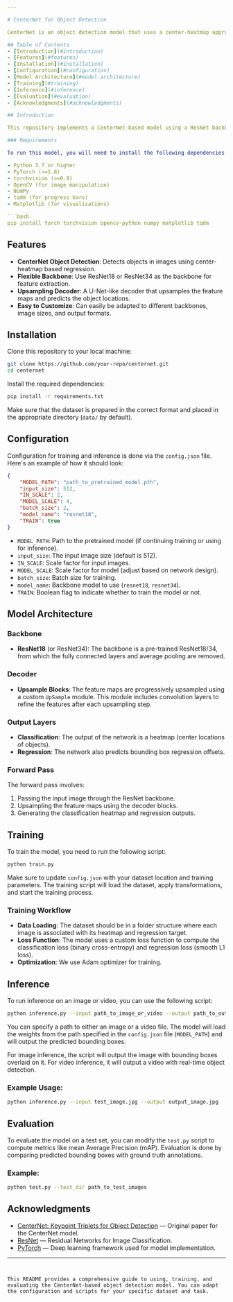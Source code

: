 ```yaml
---

# CenterNet for Object Detection

CenterNet is an object detection model that uses a center-heatmap approach for detecting objects. This repository provides an implementation of CenterNet based on a ResNet backbone (e.g., ResNet18). The model predicts object locations by generating heatmaps (classification) and bounding box regressions.

## Table of Contents
- [Introduction](#introduction)
- [Features](#features)
- [Installation](#installation)
- [Configuration](#configuration)
- [Model Architecture](#model-architecture)
- [Training](#training)
- [Inference](#inference)
- [Evaluation](#evaluation)
- [Acknowledgments](#acknowledgments)

## Introduction

This repository implements a CenterNet-based model using a ResNet backbone for object detection tasks. The architecture is based on the original CenterNet approach, where the network predicts the object center locations via heatmaps, followed by bounding box regression for localization. This approach is simpler than traditional anchor-based methods like Faster R-CNN, and has proven to be both efficient and effective in various tasks.

### Requirements

To run this model, you will need to install the following dependencies:

- Python 3.7 or higher
- PyTorch (>=1.8)
- torchvision (>=0.9)
- OpenCV (for image manipulation)
- NumPy
- tqdm (for progress bars)
- Matplotlib (for visualizations)

```bash
pip install torch torchvision opencv-python numpy matplotlib tqdm
```

## Features

- **CenterNet Object Detection**: Detects objects in images using center-heatmap based regression.
- **Flexible Backbone**: Use ResNet18 or ResNet34 as the backbone for feature extraction.
- **Upsampling Decoder**: A U-Net-like decoder that upsamples the feature maps and predicts the object locations.
- **Easy to Customize**: Can easily be adapted to different backbones, image sizes, and output formats.

## Installation

Clone this repository to your local machine:

```bash
git clone https://github.com/your-repo/centernet.git
cd centernet
```

Install the required dependencies:

```bash
pip install -r requirements.txt
```

Make sure that the dataset is prepared in the correct format and placed in the appropriate directory (`data/` by default).

## Configuration

Configuration for training and inference is done via the `config.json` file. Here's an example of how it should look:

```json
{
    "MODEL_PATH": "path_to_pretrained_model.pth",
    "input_size": 512,
    "IN_SCALE": 2,
    "MODEL_SCALE": 4,
    "batch_size": 2,
    "model_name": "resnet18",
    "TRAIN": true
}
```

- `MODEL_PATH`: Path to the pretrained model (if continuing training or using for inference).
- `input_size`: The input image size (default is 512).
- `IN_SCALE`: Scale factor for input images.
- `MODEL_SCALE`: Scale factor for model (adjust based on network design).
- `batch_size`: Batch size for training.
- `model_name`: Backbone model to use (`resnet18`, `resnet34`).
- `TRAIN`: Boolean flag to indicate whether to train the model or not.

## Model Architecture

### Backbone

- **ResNet18** (or ResNet34): The backbone is a pre-trained ResNet18/34, from which the fully connected layers and average pooling are removed.

### Decoder

- **Upsample Blocks**: The feature maps are progressively upsampled using a custom `UpSample` module. This module includes convolution layers to refine the features after each upsampling step.

### Output Layers

- **Classification**: The output of the network is a heatmap (center locations of objects).
- **Regression**: The network also predicts bounding box regression offsets.

### Forward Pass

The forward pass involves:
1. Passing the input image through the ResNet backbone.
2. Upsampling the feature maps using the decoder blocks.
3. Generating the classification heatmap and regression outputs.

## Training

To train the model, you need to run the following script:

```bash
python train.py
```

Make sure to update `config.json` with your dataset location and training parameters. The training script will load the dataset, apply transformations, and start the training process.

### Training Workflow

- **Data Loading**: The dataset should be in a folder structure where each image is associated with its heatmap and regression target.
- **Loss Function**: The model uses a custom loss function to compute the classification loss (binary cross-entropy) and regression loss (smooth L1 loss).
- **Optimization**: We use Adam optimizer for training.

## Inference

To run inference on an image or video, you can use the following script:

```bash
python inference.py --input path_to_image_or_video --output path_to_output_image_or_video
```

You can specify a path to either an image or a video file. The model will load the weights from the path specified in the `config.json` file (`MODEL_PATH`) and will output the predicted bounding boxes.

For image inference, the script will output the image with bounding boxes overlaid on it. For video inference, it will output a video with real-time object detection.

### Example Usage:

```bash
python inference.py --input test_image.jpg --output output_image.jpg
```

## Evaluation

To evaluate the model on a test set, you can modify the `test.py` script to compute metrics like mean Average Precision (mAP). Evaluation is done by comparing predicted bounding boxes with ground truth annotations.

### Example:

```bash
python test.py --test_dir path_to_test_images
```

## Acknowledgments

- [CenterNet: Keypoint Triplets for Object Detection](https://arxiv.org/abs/1901.06575) — Original paper for the CenterNet model.
- [ResNet](https://arxiv.org/abs/1512.03385) — Residual Networks for Image Classification.
- [PyTorch](https://pytorch.org/) — Deep learning framework used for model implementation.

---
```


This README provides a comprehensive guide to using, training, and evaluating the CenterNet-based object detection model. You can adapt the configuration and scripts for your specific dataset and task.
